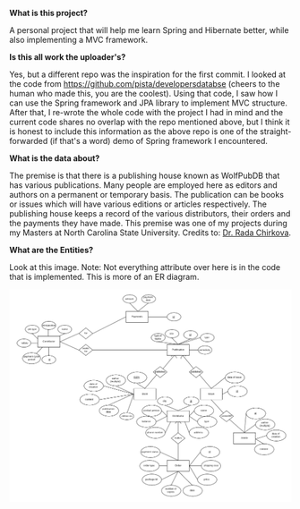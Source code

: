 **What is this project?**

A personal project that will help me learn Spring and Hibernate better, while also implementing a MVC framework.

**Is this all work the uploader's?**

Yes, but a different repo was the inspiration for the first commit. 
I looked at the code from https://github.com/pista/developersdatabse (cheers to the human who made this, you are the coolest). 
Using that code, I saw how I can use the Spring framework and JPA library to implement MVC structure. 
After that, I re-wrote the whole code with the project I had in mind and the current code shares no overlap with the repo mentioned above, but I  think it is honest to include this information as the above repo is one of the straight-forwarded (if that's a word) demo of Spring framework I encountered.

**What is the data about?**

The premise is that there is a publishing house known as WolfPubDB that has various publications.
Many people are employed here as editors and authors on a permanent or temporary basis. The publication can be books or issues which will have various editions or articles respectively.
The publishing house keeps a record of the various distributors, their orders and the payments they have made.
This premise was one of my projects during my Masters at North Carolina State University. 
Credits to: [Dr. Rada Chirkova](https://www.csc.ncsu.edu/people/rychirko).

**What are the Entities?**

Look at this image.
Note: Not everything attribute over here is in the code that is implemented.
This is more of an ER diagram.

![ER diagram](https://github.com/git-ankit/SpringLearning/blob/master/JPA%20implementation%20of%20DBMS%20project%20-%20ER.png)
